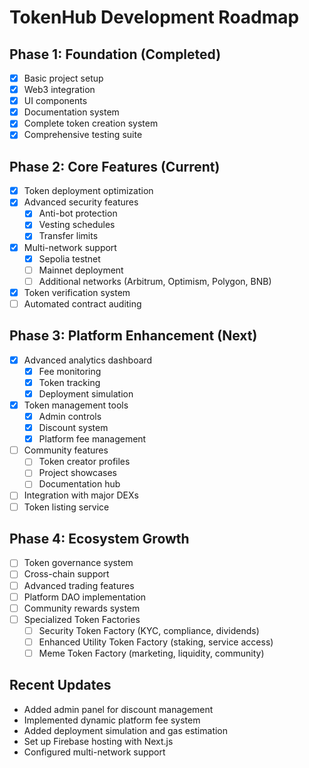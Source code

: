 # TokenHub Development Roadmap

## Phase 1: Foundation (Completed)
- [x] Basic project setup
- [x] Web3 integration
- [x] UI components
- [x] Documentation system
- [x] Complete token creation system
- [x] Comprehensive testing suite

## Phase 2: Core Features (Current)
- [x] Token deployment optimization
- [x] Advanced security features
  - [x] Anti-bot protection
  - [x] Vesting schedules
  - [x] Transfer limits
- [x] Multi-network support
  - [x] Sepolia testnet
  - [ ] Mainnet deployment
  - [ ] Additional networks (Arbitrum, Optimism, Polygon, BNB)
- [x] Token verification system
- [ ] Automated contract auditing

## Phase 3: Platform Enhancement (Next)
- [x] Advanced analytics dashboard
  - [x] Fee monitoring
  - [x] Token tracking
  - [x] Deployment simulation
- [x] Token management tools
  - [x] Admin controls
  - [x] Discount system
  - [x] Platform fee management
- [ ] Community features
  - [ ] Token creator profiles
  - [ ] Project showcases
  - [ ] Documentation hub
- [ ] Integration with major DEXs
- [ ] Token listing service

## Phase 4: Ecosystem Growth
- [ ] Token governance system
- [ ] Cross-chain support
- [ ] Advanced trading features
- [ ] Platform DAO implementation
- [ ] Community rewards system
- [ ] Specialized Token Factories
  - [ ] Security Token Factory (KYC, compliance, dividends)
  - [ ] Enhanced Utility Token Factory (staking, service access)
  - [ ] Meme Token Factory (marketing, liquidity, community)

## Recent Updates
- Added admin panel for discount management
- Implemented dynamic platform fee system
- Added deployment simulation and gas estimation
- Set up Firebase hosting with Next.js
- Configured multi-network support 
